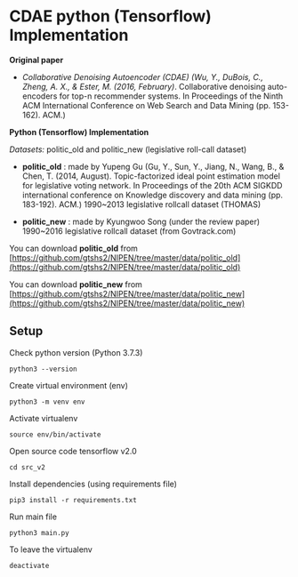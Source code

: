 # CDAE python (Tensorflow) Implementation

**Original paper**
 - *Collaborative Denoising Autoencoder (CDAE) (Wu, Y., DuBois, C.,
   Zheng, A. X., & Ester, M. (2016, February)*. Collaborative denoising auto-encoders for top-n recommender systems. In Proceedings of the Ninth ACM International Conference on Web Search and Data Mining (pp. 153-162). ACM.)

**Python (Tensorflow) Implementation**

*Datasets:* politic_old and politic_new (legislative roll-call dataset)

 - **politic_old** : made by Yupeng Gu  (Gu, Y., Sun, Y., Jiang, N., Wang,
   B., & Chen, T. (2014, August). Topic-factorized ideal point
   estimation model for legislative voting network. In Proceedings of
   the 20th ACM SIGKDD international conference on Knowledge discovery
   and data mining (pp. 183-192). ACM.) 1990~2013 legislative rollcall
   dataset (THOMAS)

 - **politic_new** : made by Kyungwoo Song (under the review paper)
   1990~2016 legislative rollcall dataset (from Govtrack.com)

You can download **politic_old** from [https://github.com/gtshs2/NIPEN/tree/master/data/politic_old](https://github.com/gtshs2/NIPEN/tree/master/data/politic_old)

You can download **politic_new** from [https://github.com/gtshs2/NIPEN/tree/master/data/politic_new](https://github.com/gtshs2/NIPEN/tree/master/data/politic_new)

## Setup

Check python version (Python 3.7.3)

    python3 --version 
      
Create virtual environment (env)

    python3 -m venv env  
  
Activate virtualenv

	source env/bin/activate

Open source code tensorflow v2.0

    cd src_v2
    
Install dependencies (using requirements file)

	pip3 install -r requirements.txt
    
Run main file

    python3 main.py     
 
 To leave the virtualenv
   
    deactivate
